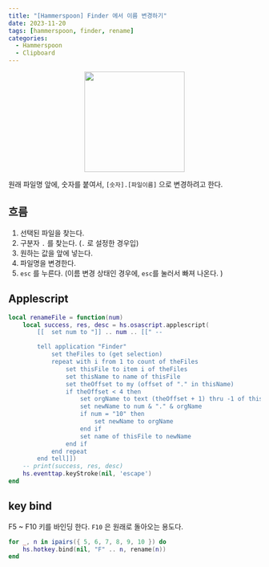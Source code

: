 ```yaml
---
title: "[Hammerspoon] Finder 에서 이름 변경하기"
date: 2023-11-20
tags: [hammerspoon, finder, rename]
categories:
  - Hammerspoon
  - Clipboard
---
```


<img src="https://i.imgur.com/n5N1MvX.png"  width="200" style="display:block;margin:0 auto;"/>

원래 파일명 앞에, 숫자를 붙여서, 
`[숫자].[파일이름]` 으로 변경하려고 한다. 

## 흐름

1. 선택된 파일을 찾는다.
2. 구분자 `.` 를 찾는다. (`.` 로 설정한 경우입)
3. 원하는 값을 앞에 넣는다.
4. 파일명을 변경한다. 
5. `esc` 를 누른다. (이름 변경 상태인 경우에, `esc`를 눌러서 빠져 나온다. ) 

## Applescript

```lua
local renameFile = function(num)
    local success, res, desc = hs.osascript.applescript(
        [[  set num to "]] .. num .. [[" --

        tell application "Finder"
            set theFiles to (get selection)
            repeat with i from 1 to count of theFiles
                set thisFile to item i of theFiles
                set thisName to name of thisFile
                set theOffset to my (offset of "." in thisName)
                if theOffset < 4 then
                    set orgName to text (theOffset + 1) thru -1 of thisName
                    set newName to num & "." & orgName
                    if num = "10" then
                        set newName to orgName
                    end if
                    set name of thisFile to newName
                end if
            end repeat
        end tell]])
    -- print(success, res, desc)
    hs.eventtap.keyStroke(nil, 'escape')
end
```

## key bind

F5 ~ F10 키를 바인딩 한다. `F10` 은 원래로 돌아오는 용도다. 

```lua
for _, n in ipairs({ 5, 6, 7, 8, 9, 10 }) do
    hs.hotkey.bind(nil, "F" .. n, rename(n)) 
end
```
